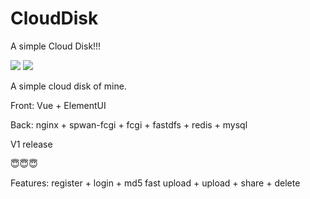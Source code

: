 # CloudDisk
A simple Cloud Disk!!!

![](https://img.shields.io/github/license/RickyWei/CloudDisk)
![](https://img.shields.io/github/last-commit/RickyWei/CloudDisk)


A simple cloud disk of mine.

Front:
  Vue + ElementUI
  
Back:
  nginx + spwan-fcgi + fcgi + fastdfs + redis + mysql
  


V1 release

:innocent::innocent::innocent:

Features:
  register + login + md5 fast upload + upload + share + delete
